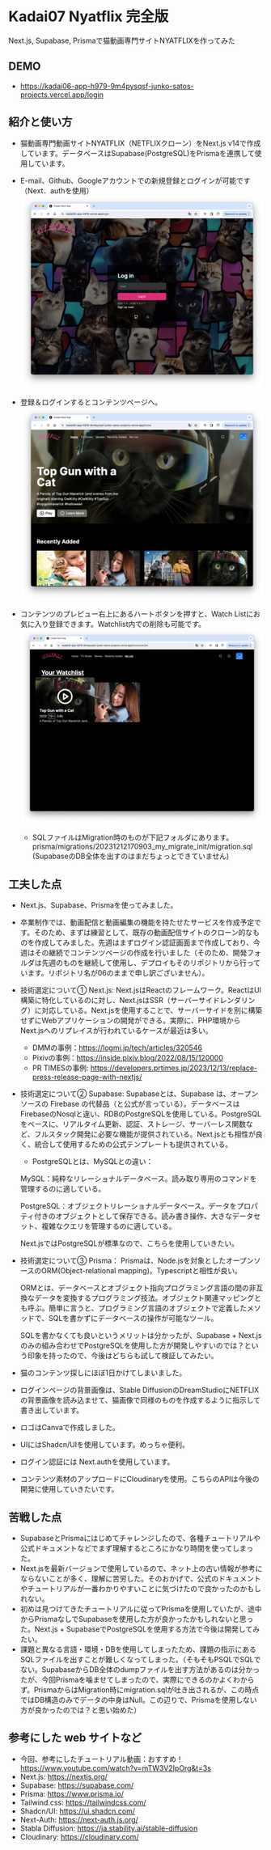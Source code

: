 # Kadai07 Nyatflix 完全版
Next.js, Supabase, Prismaで猫動画専門サイトNYATFLIXを作ってみた

## DEMO

  - https://kadai06-app-h979-9m4pysqsf-junko-satos-projects.vercel.app/login

## 紹介と使い方

  - 猫動画専門動画サイトNYATFLIX（NETFLIXクローン）をNext.js v14で作成しています。データベースはSupabase(PostgreSQL)をPrismaを連携して使用しています。

  - E-mail、Github、Googleアカウントでの新規登録とログインが可能です（Next．authを使用）
![login page capture](/capture/Screenshot_login.png)
  - 登録＆ログインするとコンテンツページへ。
![contents page capture](/capture/Screenshot_contents.png)
  - コンテンツのプレビュー右上にあるハートボタンを押すと、Watch Listにお気に入り登録できます。Watchlist内での削除も可能です。
![watchlist page capture](/capture/Screenshot_watchlist.png)

    - SQLファイルはMigration時のものが下記フォルダにあります。 
  prisma/migrations/20231212170903_my_migrate_init/migration.sql
  (SupabaseのDB全体を出すのはまだちょっとできていません) 


## 工夫した点

  - Next.js、Supabase、Prismaを使ってみました。 

  - 卒業制作では、動画配信と動画編集の機能を持たせたサービスを作成予定です。そのため、まずは練習として、既存の動画配信サイトのクローン的なものを作成してみました。先週はまずログイン認証画面まで作成しており、今週はその継続でコンテンツページの作成を行いました（そのため、開発フォルダは先週のものを継続して使用し、デプロイもそのリポジトリから行っています。リポジトリ名が06のままで申し訳ございません）。

  - 技術選定について① Next.js:
    Next.jsはReactのフレームワーク。ReactはUI構築に特化しているのに対し、Next.jsはSSR（サーバーサイドレンダリング）に対応している。Next.jsを使用することで、サーバーサイドを別に構築せずにWebアプリケーションの開発ができる。実際に、PHP環境からNext.jsへのリプレイスが行われているケースが最近は多い。
     - DMMの事例：https://logmi.jp/tech/articles/320546
     - Pixivの事例：https://inside.pixiv.blog/2022/08/15/120000 
     - PR TIMESの事例: https://developers.prtimes.jp/2023/12/13/replace-press-release-page-with-nextjs/ 
  
  - 技術選定について② Supabase:
    Supabaseとは、Supabase は、オープンソースの Firebase の代替品（と公式が言っている）。データベースはFirebaseのNosqlと違い、RDBのPostgreSQLを使用している。PostgreSQLをベースに、リアルタイム更新、認証、ストレージ、サーバーレス関数など、フルスタック開発に必要な機能が提供されている。Next.jsとも相性が良く、統合して使用するための公式テンプレートも提供されている。 

      - PostgreSQLとは、MySQLとの違い：
      
      MySQL：純粋なリレーショナルデータベース。読み取り専用のコマンドを管理するのに適している。

      PostgreSQL：オブジェクトリレーショナルデータベース。データをプロパティ付きのオブジェクトとして保存できる。読み書き操作、大きなデータセット、複雑なクエリを管理するのに適している。 

      Next.jsではPostgreSQLが標準なので、こちらを使用していきたい。

  - 技術選定について③ Prisma：
    Prismaは、Node.jsを対象としたオープンソースのORM(Object-relational mapping)。Typescriptと相性が良い。
    
    ORMとは、データベースとオブジェクト指向プログラミング言語の間の非互換なデータを変換するプログラミング技法。オブジェクト関連マッピングとも呼ぶ。簡単に言うと、プログラミング言語のオブジェクトで定義したメソッドで、SQLを書かずにデータベースの操作が可能なツール。

    SQLを書かなくても良いというメリットは分かったが、Supabase + Next.js のみの組み合わせでPostgreSQLを使用した方が開発しやすいのでは？という印象を持ったので、今後はどちらも試して検証してみたい。 
    
  - 猫のコンテンツ探しにほぼ1日かけてしまいました。

  - ログインページの背景画像は、Stable DiffusionのDreamStudioにNETFLIXの背景画像を読み込ませて、猫画像で同様のものを作成するように指示して書き出しています。
  - ロゴはCanvaで作成しました。

  - UIにはShadcn/UIを使用しています。めっちゃ便利。
  
  - ログイン認証には Next.authを使用しています。

  - コンテンツ素材のアップロードにCloudinaryを使用。こちらのAPIは今後の開発に使用していきたいです。 

## 苦戦した点

  - SupabaseとPrismaにはじめてチャレンジしたので、各種チュートリアルや公式ドキュメントなどでまず理解するところにかなり時間を使ってしまった。
  - Next.jsを最新バージョンで使用しているので、ネット上の古い情報が参考にならないことが多く、理解に苦労した。そのおかげで、公式のドキュメントやチュートリアルが一番わかりやすいことに気づけたので良かったのかもしれない。
  - 初めは見つけてきたチュートリアルに従ってPrismaを使用していたが、途中からPrismaなしでSupabaseを使用した方が良かったかもしれないと思った。Next.js + SupabaseでPostgreSQLを使用する方法で今後は開発してみたい。
  - 課題と異なる言語・環境・DBを使用してしまったため、課題の指示にあるSQLファイルを出すことが難しくなってしまった。（そもそもPSQLでSQLでない。SupabaseからDB全体のdumpファイルを出す方法があるのは分かったが、今回Prismaを噛ませてしまったので、実際にできるのかよくわからず。PrismaからはMigration時にmigration.sqlが吐き出されるが、この時点ではDB構造のみでデータの中身はNull。この辺りで、Prismaを使用しない方が良かったのでは？と思い始めた）

## 参考にした web サイトなど 
  - 今回、参考にしたチュートリアル動画：おすすめ！
  https://www.youtube.com/watch?v=mTW3V2IpOrg&t=3s
  - Next.js: https://nextjs.org/ 
  - Supabase: https://supabase.com/
  - Prisma: https://www.prisma.io/
  - Tailwind.css: https://tailwindcss.com/
  - Shadcn/UI: https://ui.shadcn.com/
  - Next-Auth: https://next-auth.js.org/
  - Stabla Diffusion: https://ja.stability.ai/stable-diffusion
  - Cloudinary: https://cloudinary.com/ 